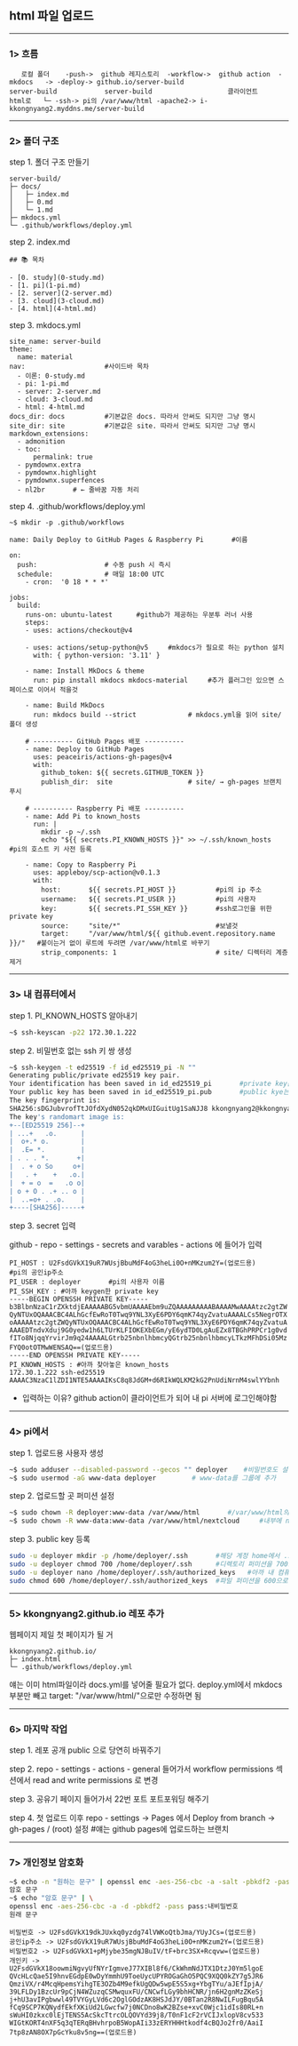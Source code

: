 ## html 파일 업로드

---
### 1> 흐름

```
   로컬 폴더    -push->  github 레지스토리  -workflow->  github action  -mkdocs   -> -deploy-> github.io/server-build
server-build            server-build                   클라이언트       html로   └─ -ssh-> pi의 /var/www/html -apache2-> i-kkongnyang2.myddns.me/server-build
```

---
### 2> 폴더 구조

step 1. 폴더 구조 만들기
```
server-build/
├─ docs/
│   ├─ index.md
│   ├─ 0.md
│   └─ 1.md
├─ mkdocs.yml
└─ .github/workflows/deploy.yml
```

step 2. index.md
```
## 📚 목차

- [0. study](0-study.md)
- [1. pi](1-pi.md)
- [2. server](2-server.md)
- [3. cloud](3-cloud.md)
- [4. html](4-html.md)
```

step 3. mkdocs.yml
```
site_name: server-build
theme:
  name: material
nav:                    #사이드바 목차
  - 이론: 0-study.md
  - pi: 1-pi.md
  - server: 2-server.md
  - cloud: 3-cloud.md
  - html: 4-html.md
docs_dir: docs          #기본값은 docs. 따라서 안써도 되지만 그냥 명시
site_dir: site          #기본값은 site. 따라서 안써도 되지만 그냥 명시
markdown_extensions:
  - admonition
  - toc:
      permalink: true
  - pymdownx.extra
  - pymdownx.highlight
  - pymdownx.superfences
  - nl2br       # ← 줄바꿈 자동 처리
```

step 4. .github/workflows/deploy.yml
```
~$ mkdir -p .github/workflows
```
```
name: Daily Deploy to GitHub Pages & Raspberry Pi       #이름

on:
  push:                 # 수동 push 시 즉시
  schedule:             # 매일 18:00 UTC
    - cron:  '0 18 * * *'

jobs:
  build:
    runs-on: ubuntu-latest      #github가 제공하는 우분투 러너 사용
    steps:
    - uses: actions/checkout@v4

    - uses: actions/setup-python@v5     #mkdocs가 필요로 하는 python 설치
      with: { python-version: '3.11' }

    - name: Install MkDocs & theme
      run: pip install mkdocs mkdocs-material     #추가 플러그인 있으면 스페이스로 이어서 적을것

    - name: Build MkDocs
      run: mkdocs build --strict             # mkdocs.yml을 읽어 site/ 폴더 생성

    # ---------- GitHub Pages 배포 ----------
    - name: Deploy to GitHub Pages
      uses: peaceiris/actions-gh-pages@v4
      with:
        github_token: ${{ secrets.GITHUB_TOKEN }}
        publish_dir:  site                   # site/ → gh-pages 브랜치 푸시

    # ---------- Raspberry Pi 배포 ----------
    - name: Add Pi to known_hosts
      run: |
        mkdir -p ~/.ssh
        echo "${{ secrets.PI_KNOWN_HOSTS }}" >> ~/.ssh/known_hosts      #pi의 호스트 키 사전 등록

    - name: Copy to Raspberry Pi
      uses: appleboy/scp-action@v0.1.3
      with:
        host:       ${{ secrets.PI_HOST }}          #pi의 ip 주소
        username:   ${{ secrets.PI_USER }}          #pi의 사용자
        key:        ${{ secrets.PI_SSH_KEY }}       #ssh로그인을 위한 private key
        source:     "site/*"                        #보낼것
        target:     "/var/www/html/${{ github.event.repository.name }}/"   #붙이는거 없이 루트에 두려면 /var/www/html로 바꾸기
        strip_components: 1                         # site/ 디렉터리 계층 제거
```

---
### 3> 내 컴퓨터에서

step 1. PI_KNOWN_HOSTS 알아내기
```bash
~$ ssh-keyscan -p22 172.30.1.222
```

step 2. 비밀번호 없는 ssh 키 쌍 생성
```bash
~$ ssh-keygen -t ed25519 -f id_ed25519_pi -N ""
Generating public/private ed25519 key pair.
Your identification has been saved in id_ed25519_pi       #private key는 id_ed25519_pi에 저장
Your public key has been saved in id_ed25519_pi.pub       #public kye는 id_ed25519_pi.pub에 저장
The key fingerprint is:
SHA256:sDGJubvrofTtJOfdXydN052qkDMxUIGuitUg1SaNJJ8 kkongnyang2@kkongnyang2-930XCJ-931XCJ-930XCR
The key's randomart image is:
+--[ED25519 256]--+
| ...+   .o.      |
|  o+.* o.        |
|  .E= *.         |
| . . . *.       +|
|  . + o So     o+|
|   . +    +   .o.|
|  + = o  =   .o o|
| o + O . .+ .. o |
|  ..=o+ . .o.    |
+----[SHA256]-----+
```

step 3. secret 입력

github - repo - settings - secrets and varables - actions 에 들어가 입력

```
PI_HOST : U2FsdGVkX19uR7WUsjBbuMdF4oG3heLi0O+nMKzum2Y=(업로드용)      #pi의 공인ip주소
PI_USER : deployer       #pi의 사용자 이름
PI_SSH_KEY : #아까 keygen한 private key
-----BEGIN OPENSSH PRIVATE KEY-----
b3BlbnNzaC1rZXktdjEAAAAABG5vbmUAAAAEbm9uZQAAAAAAAAABAAAAMwAAAAtzc2gtZW
QyNTUxOQAAACBC4ALhGcfEwRoT0Twq9YNL3XyE6PDY6qmK74qyZvatuAAAALCs5NegrOTX
oAAAAAtzc2gtZWQyNTUxOQAAACBC4ALhGcfEwRoT0Twq9YNL3XyE6PDY6qmK74qyZvatuA
AAAEDTndvXduj9G0yedw1h6LTUrKLFIOKEXbEGm/yE6ydTD0LgAuEZx8TBGhPRPCr1g0vd
fITo8NjqqYrvirJm9q24AAAALGtrb25nbnlhbmcyQGtrb25nbnlhbmcyLTkzMFhDSi05Mz
FYQ0otOTMwWENSAQ==(업로드용)
-----END OPENSSH PRIVATE KEY-----
PI_KNOWN_HOSTS : #아까 찾아놓은 known_hosts
172.30.1.222 ssh-ed25519 AAAAC3NzaC1lZDI1NTE5AAAAIKsC8q8JdGM+d6RIkWQLKM2kG2PnUdiNrnM4swlYYbnh
```
* 입력하는 이유? github action이 클라이언트가 되어 내 pi 서버에 로그인해야함

---
### 4> pi에서

step 1. 업로드용 사용자 생성
```bash
~$ sudo adduser --disabled-password --gecos "" deployer    #비밀번호도 설명란도 없는 사용자 'deployer' 생성
~$ sudo usermod -aG www-data deployer         # www-data를 그룹에 추가
```

step 2. 업로드할 곳 퍼미션 설정
```bash
~$ sudo chown -R deployer:www-data /var/www/html       #/var/www/html의 소유자와 그룹 변경(퍼미션은 755니까 이러면 deployer만 write할수 있음)
~$ sudo chown -R www-data:www-data /var/www/html/nextcloud     #내부에 nextcloud의 소유자와 그룹도 바꼈을테니 다시 올바르게(퍼미션은 바꾼적 없으니 750 잘되어있음)
```

step 3. public key 등록
```bash
sudo -u deployer mkdir -p /home/deployer/.ssh       #해당 계정 home에서 .ssh 디렉토리 생성
sudo -u deployer chmod 700 /home/deployer/.ssh      #디렉토리 퍼미션을 700으로 해두기
sudo -u deployer nano /home/deployer/.ssh/authorized_keys   #아까 내 컴퓨터에서 생성한 ssh 키 중 public key 입력
sudo chmod 600 /home/deployer/.ssh/authorized_keys  #파일 퍼미션을 600으로 해두기
```

---
### 5> kkongnyang2.github.io 레포 추가

웹페이지 제일 첫 페이지가 될 거

```
kkongnyang2.github.io/
├─ index.html
└─ .github/workflows/deploy.yml
```

얘는 이미 html파일이라 docs.yml를 넣어줄 필요가 없다.
deploy.yml에서 mkdocs 부분만 빼고 target:     "/var/www/html/"으로만 수정하면 됨

---
### 6> 마지막 작업

step 1. 레포 공개 public 으로 당연히 바꿔주기

step 2. repo - settings - actions - general 들어가서
workflow permissions 섹션에서 read and write permissions 로 변경

step 3. 공유기 페이지 들어가서 22번 포트 포트포워딩 해주기

step 4. 첫 업로드 이후 repo - settings → Pages 에서 Deploy from branch → gh-pages / (root) 설정     #얘는 github pages에 업로드하는 브랜치

---
### 7> 개인정보 암호화

```bash
~$ echo -n "원하는 문구" | openssl enc -aes-256-cbc -a -salt -pbkdf2 -pass pass:내비밀번호
암호 문구
~$ echo "암호 문구" | \
openssl enc -aes-256-cbc -a -d -pbkdf2 -pass pass:내비밀번호
원래 문구
```
```
비밀번호 -> U2FsdGVkX19dkJUxkq0yzdg74lVWKoQtbJma/YUyJCs=(업로드용)
공인ip주소 -> U2FsdGVkX19uR7WUsjBbuMdF4oG3heLi0O+nMKzum2Y=(업로드용)
비밀번호2 -> U2FsdGVkX1+pMjybe35mgNJBuIV/tF+brc3SX+Rcqvw=(업로드용)
개인키 -> U2FsdGVkX18oowmiNgvyUfNYrIgmveJ77XIBl8f6/CkWhmNdJTX1DtzJ0Ym5lgoE
QVcHLcQae5I9hnvEGdpE0wDyYmmhU9ToeUycUPYROGaGhO5PQC9XQQ0kZY7g5JR6
QmziVX/r4McqHpemsYihgTE3OZb4M9efkUgQDw5wpE5S5xg+YbgTYu/aJEfIpjA/
39LFLDy1BzcUr9pCjN4WZuzqCSMwquxFU/CNCwfLGy9bhHCNR/jn6H2gnMzZKeSj
j+hU3avIPgbwwl49TVYGyLVd6c2OglGOdzAK8HSJdJY/0BTan2R8NwILFugBqu5A
fCq9SCP7KQNydfEkfXKiUd2LGwcfw7j0NCDno8wK2BZse+xvC0Wjc1idIs80RL+n
sWuHI0zkxc0lEjTENS5AcSkcTtrcOLQOVYd39j8/T0nF1cF2rVCIJxlopV8cv533
WIGtKORT4nXF5q3qTERqBHvhrpoB5WopAIi33zERYHHHtkodf4cBQJo2fr0/AaiI
7tp8zAN8OX7pGcYku8v5ng==(업로드용)
```
